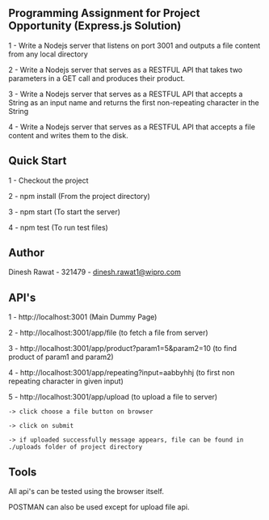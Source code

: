 ## Programming Assignment for Project Opportunity (Express.js Solution)

1 - Write a Nodejs server that listens on port 3001 and outputs a file content from any local directory

2 - Write a Nodejs server that serves as a RESTFUL API that takes two parameters in a GET call and produces their product.
 
3 - Write a Nodejs server that serves as a RESTFUL  API that accepts a String as an input name and returns the first 
    non-repeating character in the String

4 - Write a Nodejs server that serves as a RESTFUL  API that accepts a file content and writes them to the disk.

## Quick Start

1 - Checkout the project

2 - npm install (From the project directory)

3 - npm start (To start the server)

4 - npm test (To run test files)

## Author

Dinesh Rawat - 321479 - dinesh.rawat1@wipro.com

## API's

1 - http://localhost:3001 (Main Dummy Page)

2 - http://localhost:3001/app/file (to fetch a file from server)

3 - http://localhost:3001/app/product?param1=5&param2=10 (to find product of param1 and param2)

4 - http://localhost:3001/app/repeating?input=aabbyhhj (to first non repeating character in given input)

5 - http://localhost:3001/app/upload (to upload a file to server)

    -> click choose a file button on browser
    
    -> click on submit
    
    -> if uploaded successfully message appears, file can be found in ./uploads folder of project directory


## Tools

All api's can be tested using the browser itself.

POSTMAN can also be used except for upload file api.
